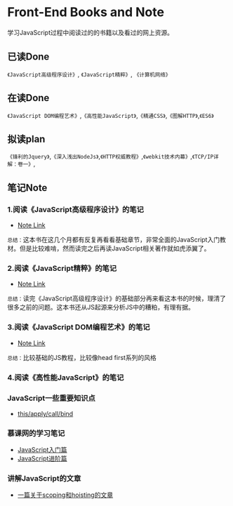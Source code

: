 # Front-End Books and Note
学习JavaScript过程中阅读过的的书籍以及看过的网上资源。
## 已读Done
`《JavaScript高级程序设计》`, `《JavaScript精粹》`, `《计算机网络》`
## 在读Done
`《JavaScript DOM编程艺术》`,`《高性能JavaScript》`,`《精通CSS》`,`《图解HTTP》`,`《ES6》`
## 拟读plan
`《锋利的Jquery》`,`《深入浅出NodeJs》`,`《HTTP权威教程》`,`《webkit技术内幕》`,`《TCP/IP详解：卷一》`,

## 笔记Note
### 1.阅读《JavaScript高级程序设计》的笔记

* [Note Link](https://github.com/benny201/JavaScript-Notes/tree/master/JavaScript高级程序设计)

`总结：`这本书在这几个月都有反复再看看基础章节，非常全面的JavaScript入门教材。但是比较难啃，然而读完之后再读JavaScript相关著作就如虎添翼了。

### 2.阅读《JavaScript精粹》的笔记

* [Note Link](https://github.com/benny201/JavaScript-Notes/tree/master/JavaScript语言精粹)

`总结：`读完《JavaScript高级程序设计》的基础部分再来看这本书的时候，理清了很多之前的问题。这本书还从JS起源来分析JS中的糟粕，有理有据。


### 3.阅读《JavaScript DOM编程艺术》的笔记

* [Note Link](https://github.com/benny201/JavaScript-Notes/tree/master/JavaScript%20DOM编程艺术)

`总结：`比较基础的JS教程，比较像head first系列的风格

### 4.阅读《高性能JavaScript》的笔记

### JavaScript一些重要知识点
* [this/apply/call/bind](https://github.com/benny201/JavaScript-Notes/tree/master/JavaScript一些关键知识点/This对象)

### 慕课网的学习笔记
* [JavaScript入门篇](https://github.com/benny201/JavaScript-Notes/tree/master/chapter%207%20%20%20函数表达式 "入门篇")
* [JavaScript进阶篇](https://github.com/benny201/JavaScript-Notes/tree/master/Imooc笔记/JavaScript进阶 "进阶篇")

### 讲解JavaScript的文章
* [一篇关于scoping和hoisting的文章](http://www.adequatelygood.com/JavaScript-Scoping-and-Hoisting.html "一篇关于scoping和hoisting的好文章")

